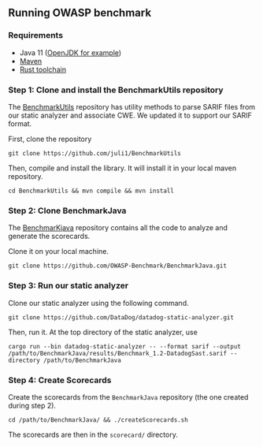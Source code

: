 ## Running OWASP benchmark

### Requirements

 - Java 11 ([OpenJDK for example](https://openjdk.org/install/))
 - [Maven](https://maven.apache.org/install.html)
 - [Rust toolchain](https://rustup.rs/)

### Step 1: Clone and install the BenchmarkUtils repository
The [BenchmarkUtils](https://github.com/juli1/BenchmarkUtils) repository has utility methods to parse SARIF files from our static analyzer and associate CWE. We updated it to support our SARIF format.

First, clone the repository

```
git clone https://github.com/juli1/BenchmarkUtils
```

Then, compile and install the library. It will install it in your local maven repository.

```
cd BenchmarkUtils && mvn compile && mvn install
```


### Step 2: Clone BenchmarkJava
The [BenchmarKjava](https://github.com/OWASP-Benchmark/BenchmarkJava.git) repository contains
all the code to analyze and generate the scorecards.

Clone it on your local machine.

```
git clone https://github.com/OWASP-Benchmark/BenchmarkJava.git
```


### Step 3: Run our static analyzer

Clone our static analyzer using the following command.

```
git clone https://github.com/DataDog/datadog-static-analyzer.git

```

Then, run it. At the top directory of the static analyzer, use

```
cargo run --bin datadog-static-analyzer -- --format sarif --output /path/to/BenchmarkJava/results/Benchmark_1.2-DatadogSast.sarif --directory /path/to/BenchmarkJava
```


### Step 4: Create Scorecards

Create the scorecards from the `BenchmarkJava` repository (the one created during step 2).

```
cd /path/to/BenchmarkJava/ && ./createScorecards.sh

```

The scorecards are then in the `scorecard/` directory.
